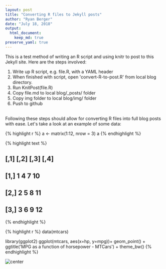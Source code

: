 ```yaml
---
layout: post
title: "Converting R files to Jekyll posts"
author: "Ryan Berger"
date: "July 18, 2018"
output: 
  html_document:
    keep_md: true
preserve_yaml: true
---
```

This is a test method of writing an R script and using knitr to post to this Jekyll site. Here are the steps involved:
1. Write up R script, e.g. file.R, with a YAML header
2. When finished with script, open 'convert-R-to-post.R' from local blog directory.
3. Run KnitPost(file.R)
4. Copy file.md to local blog/_posts/ folder
5. Copy img folder to local blog/img/ folder
6. Push to github
<br><br>

Following these steps should allow for converting R files into full blog posts with ease. Let's take a look at an example of some data:


{% highlight r %}
a <- matrix(1:12, nrow = 3)
a
{% endhighlight %}



{% highlight text %}
##      [,1] [,2] [,3] [,4]
## [1,]    1    4    7   10
## [2,]    2    5    8   11
## [3,]    3    6    9   12
{% endhighlight %}



{% highlight r %}
data(mtcars)

library(ggplot2)
ggplot(mtcars, aes(x=hp, y=mpg))+ 
  geom_point() +
  ggtitle('MPG as a function of horsepower - MTCars') +
  theme_bw()
{% endhighlight %}

![center](https://rberger997.github.io/img/2018-07-18-test_render2.R/unnamed-chunk-1-1.png)

